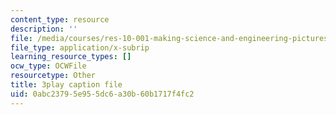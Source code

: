 ```yaml
---
content_type: resource
description: ''
file: /media/courses/res-10-001-making-science-and-engineering-pictures-a-practical-guide-to-presenting-your-work-spring-2016/0abc23795e955dc6a30b60b1717f4fc2_fdJ7hBBivQc.vtt
file_type: application/x-subrip
learning_resource_types: []
ocw_type: OCWFile
resourcetype: Other
title: 3play caption file
uid: 0abc2379-5e95-5dc6-a30b-60b1717f4fc2
---
```

